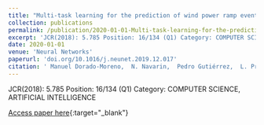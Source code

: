 ```yaml
---
title: "Multi-task learning for the prediction of wind power ramp events with deep neural networks"
collection: publications
permalink: /publication/2020-01-01-Multi-task-learning-for-the-prediction-of-wind-power-ramp-events-with-deep-neural-networks
excerpt: 'JCR(2018): 5.785 Position: 16/134 (Q1) Category: COMPUTER SCIENCE, ARTIFICIAL INTELLIGENCE'
date: 2020-01-01
venue: 'Neural Networks'
paperurl: 'doi.org/10.1016/j.neunet.2019.12.017'
citation: ' Manuel Dorado-Moreno,  N. Navarin,  Pedro Gutiérrez,  L. Prieto,  A. Sperduti,  Sancho Salcedo-Sanz,  César Hervás-Martínez, &quot;Multi-task learning for the prediction of wind power ramp events with deep neural networks.&quot; Neural Networks, 2020.'
---
```

JCR(2018): 5.785 Position: 16/134 (Q1) Category: COMPUTER SCIENCE, ARTIFICIAL INTELLIGENCE

[Access paper here](doi.org/10.1016/j.neunet.2019.12.017){:target="_blank"}
